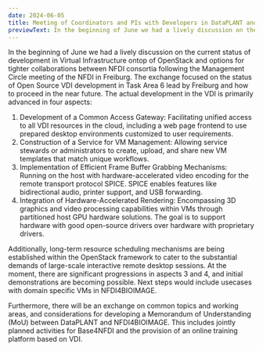 ```yaml
---
date: 2024-06-05
title: Meeting of Coordinators and PIs with Developers in DataPLANT and NFDI4BIOIMAGE Projects
previewText: In the beginning of June we had a lively discussion on the current status of development in Virtual Infrastructure ontop of OpenStack and options for tighter collaborations between NFDI consortia following the Management Circle meeting of the NFDI in Freiburg. The exchange focused on... 
---
```

In the beginning of June we had a lively discussion on the current status of development in Virtual Infrastructure ontop of OpenStack and options for tighter collaborations between NFDI consortia following the Management Circle meeting of the NFDI in Freiburg. The exchange focused on the status of Open Source VDI development in Task Area 6 lead by Freiburg and how to proceed in the near future. The actual development in the VDI is primarily advanced in four aspects:
1. Development of a Common Access Gateway: Facilitating unified access to all VDI resources in the cloud, including a web page frontend to use prepared desktop environments customized to user requirements.
2. Construction of a Service for VM Management: Allowing service stewards or administrators to create, upload, and share new VM templates that match unique workflows.
3. Implementation of Efficient Frame Buffer Grabbing Mechanisms: Running on the host with hardware-accelerated video encoding for the remote transport protocol SPICE. SPICE enables features like bidirectional audio, printer support, and USB forwarding.
4. Integration of Hardware-Accelerated Rendering: Encompassing 3D graphics and video processing capabilities within VMs through partitioned host GPU hardware solutions. The goal is to support hardware with good open-source drivers over hardware with proprietary drivers.

Additionally, long-term resource scheduling mechanisms are being established within the OpenStack framework to cater to the substantial demands of large-scale interactive remote desktop sessions. At the moment, there are significant progressions in aspects 3 and 4, and initial demonstrations are becoming possible. Next steps would include usecases with domain specific VMs in NFDI4BIOIMAGE.

Furthermore, there will be an exchange on common topics and working areas, and considerations for developing a Memorandum of Understanding (MoU) between DataPLANT and NFDI4BIOIMAGE. This includes jointly planned activities for Base4NFDI and the provision of an online training platform based on VDI.